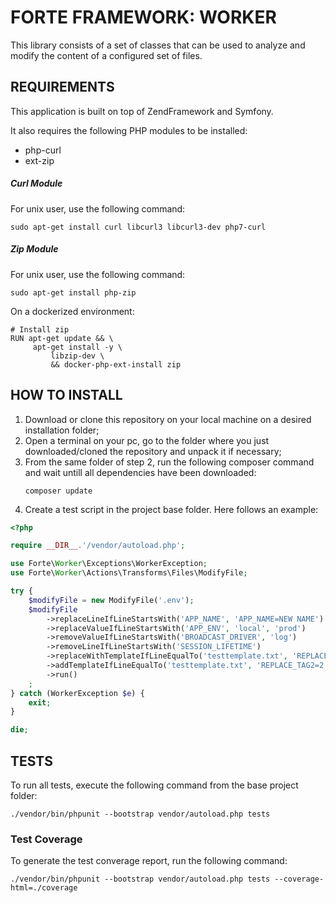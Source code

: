 # FORTE FRAMEWORK: WORKER

This library consists of a set of classes that can be used to 
analyze and modify the content of a configured set of files.

## REQUIREMENTS

This application is built on top of ZendFramework and Symfony.

It also requires the following PHP modules to be installed:

- php-curl
- ext-zip

##### Curl Module

For unix user, use the following command: 
```
sudo apt-get install curl libcurl3 libcurl3-dev php7-curl
```

##### Zip Module

For unix user, use the following command: 
```
sudo apt-get install php-zip
```

On a dockerized environment:
```
# Install zip
RUN apt-get update && \
     apt-get install -y \
         libzip-dev \
         && docker-php-ext-install zip
```

## HOW TO INSTALL

1. Download or clone this repository on your local machine on a desired 
installation folder;
2. Open a terminal on your pc, go to the folder where you just downloaded/cloned the repository and 
 unpack it if necessary;
3. From the same folder of step 2, run the following composer command and wait untill all dependencies 
have been downloaded:
    ```
    composer update
    ```
4. Create a test script in the project base folder. Here follows an example:
```php
<?php

require __DIR__.'/vendor/autoload.php';

use Forte\Worker\Exceptions\WorkerException;
use Forte\Worker\Actions\Transforms\Files\ModifyFile;

try {
    $modifyFile = new ModifyFile('.env');
    $modifyFile
        ->replaceLineIfLineStartsWith('APP_NAME', 'APP_NAME=NEW NAME')
        ->replaceValueIfLineStartsWith('APP_ENV', 'local', 'prod')
        ->removeValueIfLineStartsWith('BROADCAST_DRIVER', 'log')
        ->removeLineIfLineStartsWith('SESSION_LIFETIME')
        ->replaceWithTemplateIfLineEqualTo('testtemplate.txt', 'REPLACE_TAG=1')
        ->addTemplateIfLineEqualTo('testtemplate.txt', 'REPLACE_TAG2=2')
        ->run()
    ;
} catch (WorkerException $e) {
    exit;
}

die;
```
## TESTS

To run all tests, execute the following command from the base project folder:

```
./vendor/bin/phpunit --bootstrap vendor/autoload.php tests
```

### Test Coverage

To generate the test converage report, run the following command:

``` 
./vendor/bin/phpunit --bootstrap vendor/autoload.php tests --coverage-html=./coverage
```
